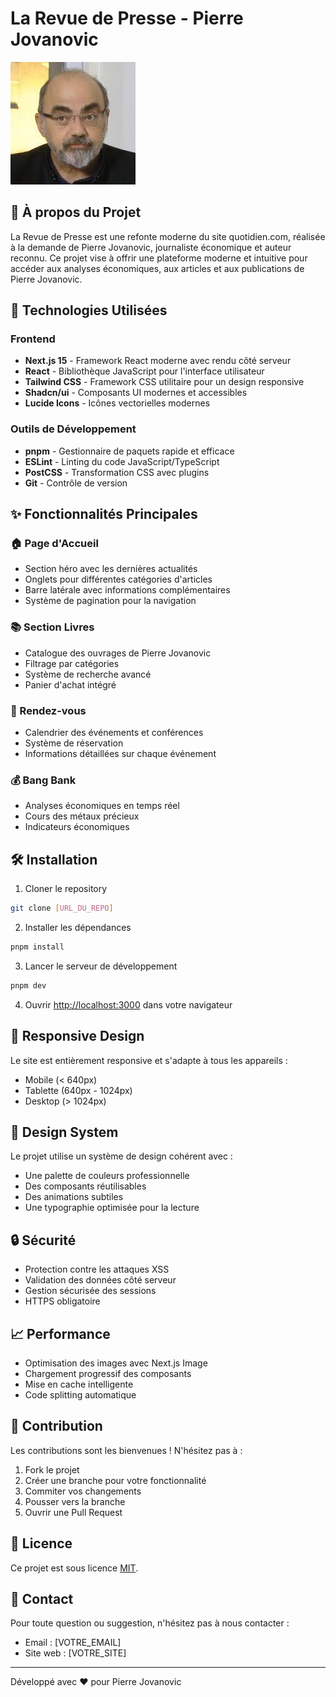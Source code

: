 # La Revue de Presse - Pierre Jovanovic

![Pierre Jovanovic](public/jovanovic.jpg)

## 🎯 À propos du Projet

La Revue de Presse est une refonte moderne du site quotidien.com, réalisée à la demande de Pierre Jovanovic, journaliste économique et auteur reconnu. Ce projet vise à offrir une plateforme moderne et intuitive pour accéder aux analyses économiques, aux articles et aux publications de Pierre Jovanovic.

## 🚀 Technologies Utilisées

### Frontend

- **Next.js 15** - Framework React moderne avec rendu côté serveur
- **React** - Bibliothèque JavaScript pour l'interface utilisateur
- **Tailwind CSS** - Framework CSS utilitaire pour un design responsive
- **Shadcn/ui** - Composants UI modernes et accessibles
- **Lucide Icons** - Icônes vectorielles modernes

### Outils de Développement

- **pnpm** - Gestionnaire de paquets rapide et efficace
- **ESLint** - Linting du code JavaScript/TypeScript
- **PostCSS** - Transformation CSS avec plugins
- **Git** - Contrôle de version

## ✨ Fonctionnalités Principales

### 🏠 Page d'Accueil

- Section héro avec les dernières actualités
- Onglets pour différentes catégories d'articles
- Barre latérale avec informations complémentaires
- Système de pagination pour la navigation

### 📚 Section Livres

- Catalogue des ouvrages de Pierre Jovanovic
- Filtrage par catégories
- Système de recherche avancé
- Panier d'achat intégré

### 📅 Rendez-vous

- Calendrier des événements et conférences
- Système de réservation
- Informations détaillées sur chaque événement

### 💰 Bang Bank

- Analyses économiques en temps réel
- Cours des métaux précieux
- Indicateurs économiques

## 🛠 Installation

1. Cloner le repository

```bash
git clone [URL_DU_REPO]
```

2. Installer les dépendances

```bash
pnpm install
```

3. Lancer le serveur de développement

```bash
pnpm dev
```

4. Ouvrir [http://localhost:3000](http://localhost:3000) dans votre navigateur

## 📱 Responsive Design

Le site est entièrement responsive et s'adapte à tous les appareils :

- Mobile (< 640px)
- Tablette (640px - 1024px)
- Desktop (> 1024px)

## 🎨 Design System

Le projet utilise un système de design cohérent avec :

- Une palette de couleurs professionnelle
- Des composants réutilisables
- Des animations subtiles
- Une typographie optimisée pour la lecture

## 🔒 Sécurité

- Protection contre les attaques XSS
- Validation des données côté serveur
- Gestion sécurisée des sessions
- HTTPS obligatoire

## 📈 Performance

- Optimisation des images avec Next.js Image
- Chargement progressif des composants
- Mise en cache intelligente
- Code splitting automatique

## 🤝 Contribution

Les contributions sont les bienvenues ! N'hésitez pas à :

1. Fork le projet
2. Créer une branche pour votre fonctionnalité
3. Commiter vos changements
4. Pousser vers la branche
5. Ouvrir une Pull Request

## 📄 Licence

Ce projet est sous licence [MIT](LICENSE).

## 👥 Contact

Pour toute question ou suggestion, n'hésitez pas à nous contacter :

- Email : [VOTRE_EMAIL]
- Site web : [VOTRE_SITE]

---

Développé avec ❤️ pour Pierre Jovanovic
